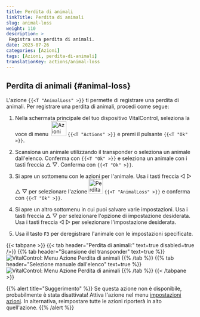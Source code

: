 ```yaml
---
title: Perdita di animali
linkTitle: Perdita di animali
slug: animal-loss
weight: 110
description: >
 Registra una perdita di animali.
date: 2023-07-26
categories: [Azioni]
tags: [Azioni, perdita-di-animali]
translationKey: actions/animal-loss
---
```


## Perdita di animali {#animal-loss}

L'azione `{{<T "AnimalLoss" >}}` ti permette di registrare una perdita di animali. Per registrare una perdita di animali, procedi come segue:

1. Nella schermata principale del tuo dispositivo VitalControl, seleziona la voce di menu &nbsp;<img src="/icons/actions.svg" width="40" align="bottom" alt="Azioni" /> `{{<T "Actions" >}}` e premi il pulsante `{{<T "Ok" >}}`.

2. Scansiona un animale utilizzando il transponder o seleziona un animale dall'elenco. Conferma con `{{<T "Ok" >}}` e seleziona un animale con i tasti freccia △ ▽. Conferma con `{{<T "Ok" >}}`.

3. Si apre un sottomenu con le azioni per l'animale. Usa i tasti freccia ◁ ▷ △ ▽ per selezionare l'azione <img src="/icons/actions/animal-loss.svg" width="38" align="bottom" alt="Perdita di animali" /> `{{<T "AnimalLoss" >}}` e conferma con `{{<T "Ok" >}}`.

4. Si apre un altro sottomenu in cui puoi salvare varie impostazioni. Usa i tasti freccia △ ▽ per selezionare l'opzione di impostazione desiderata. Usa i tasti freccia ◁ ▷ per selezionare l'impostazione desiderata.

5. Usa il tasto `F3` per deregistrare l'animale con le impostazioni specificate.

{{< tabpane >}}
{{< tab header="Perdita di animali:" text=true disabled=true />}}
{{% tab header="Scansione del transponder" text=true %}}
![VitalControl: Menu Azione Perdita di animali](../images/animalloss-scan.png "Registra una perdita di animali")
{{% /tab %}}
{{% tab header="Selezione manuale dall'elenco" text=true %}}
![VitalControl: Menu Azione Perdita di animali](../images/animalloss.png "Registra una perdita di animali")
{{% /tab %}}
{{< /tabpane >}}

{{% alert title="Suggerimento" %}}
Se questa azione non è disponibile, probabilmente è stata disattivata! Attiva l'azione nel menu [impostazioni azioni](../settings/). In alternativa, reimpostare tutte le azioni riporterà in alto quell'azione.
{{% /alert %}}
